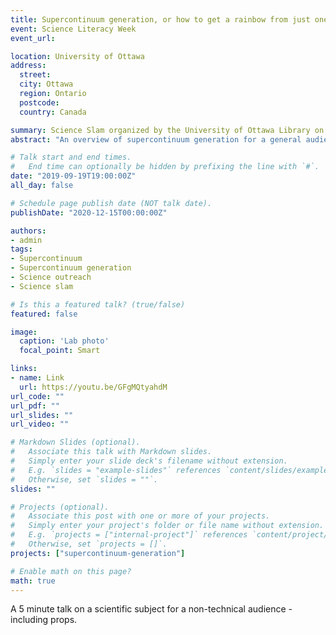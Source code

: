 ```yaml
---
title: Supercontinuum generation, or how to get a rainbow from just one colour
event: Science Literacy Week
event_url:

location: University of Ottawa
address:
  street: 
  city: Ottawa
  region: Ontario
  postcode: 
  country: Canada

summary: Science Slam organized by the University of Ottawa Library on behalf of Science Literacy Week.
abstract: "An overview of supercontinuum generation for a general audience including a variety of semi-accurate analogies the physics approximation that almost everything is a spring."

# Talk start and end times.
#   End time can optionally be hidden by prefixing the line with `#`.
date: "2019-09-19T19:00:00Z"
all_day: false

# Schedule page publish date (NOT talk date).
publishDate: "2020-12-15T00:00:00Z"

authors:
- admin 
tags: 
- Supercontinuum 
- Supercontinuum generation
- Science outreach
- Science slam

# Is this a featured talk? (true/false)
featured: false

image:
  caption: 'Lab photo'
  focal_point: Smart

links:
- name: Link
  url: https://youtu.be/GFgMQtyahdM
url_code: ""
url_pdf: ""
url_slides: ""
url_video: ""

# Markdown Slides (optional).
#   Associate this talk with Markdown slides.
#   Simply enter your slide deck's filename without extension.
#   E.g. `slides = "example-slides"` references `content/slides/example-slides.md`.
#   Otherwise, set `slides = ""`.
slides: "" 

# Projects (optional).
#   Associate this post with one or more of your projects.
#   Simply enter your project's folder or file name without extension.
#   E.g. `projects = ["internal-project"]` references `content/project/deep-learning/index.md`.
#   Otherwise, set `projects = []`.
projects: ["supercontinuum-generation"]

# Enable math on this page?
math: true
---
```


A 5 minute talk on a scientific subject for a non-technical audience - including props. 
